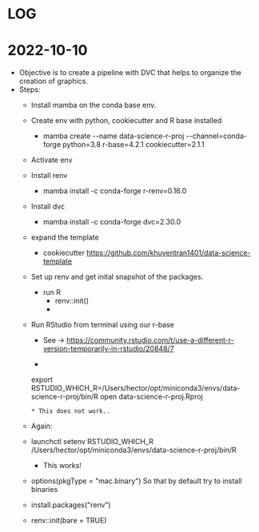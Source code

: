 # LOG

# 2022-10-10

* Objective is to create a pipeline with DVC that helps to organize the creation of graphics.
* Steps:
  * Install mamba on the conda base env.
  * Create env with python, cookiecutter and R base installed
    * mamba create --name data-science-r-proj --channel=conda-forge python=3.8 r-base=4.2.1 cookiecutter=2.1.1
  * Activate env
  * Install renv
    * mamba install -c conda-forge r-renv=0.16.0
  * Install dvc
    * mamba install -c conda-forge dvc=2.30.0
  * expand the template 
    * cookiecutter https://github.com/khuyentran1401/data-science-template
  * Set up renv and get inital snapshot of the packages.
    * run R
      * renv::init()
      * 
  * Run RStudio from terminal using our r-base 
    * See -> https://community.rstudio.com/t/use-a-different-r-version-temporarily-in-rstudio/20848/7
    * ````
    export RSTUDIO_WHICH_R=/Users/hector/opt/miniconda3/envs/data-science-r-proj/bin/R
    open data-science-r-proj.Rproj
    ````
    * This does not work..

  * Again:
  * launchctl setenv RSTUDIO_WHICH_R /Users/hector/opt/miniconda3/envs/data-science-r-proj/bin/R
    * This works!


  * options(pkgType = "mac.binary") So that by default try to install binaries
  * install.packages("renv")
  * renv::init(bare = TRUE)